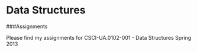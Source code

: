 # Data Structures
###Assignments

Please find my assignments for CSCI-UA.0102-​001 - Data Structures Spring 2013





